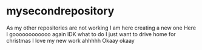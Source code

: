# mysecondrepository
As my other repositories are not working I am here creating a new one
Here I goooooooooooo again 
IDK what to do 
I just want to drive home for christmas
I love my new work ahhhhh
Okaay okaay